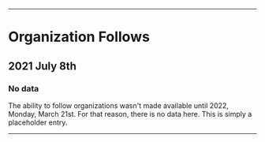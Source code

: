 
***

# Organization Follows

## 2021 July 8th

### No data

The ability to follow organizations wasn't made available until 2022, Monday, March 21st. For that reason, there is no data here. This is simply a placeholder entry.

***
